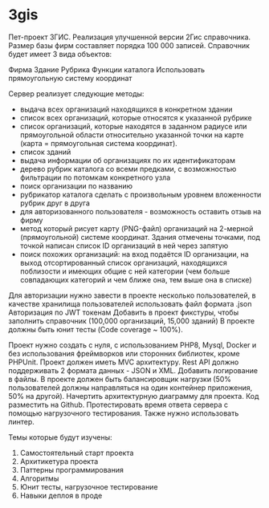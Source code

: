 # 3gis

Пет-проект 3ГИС.
Реализация улучшенной версии 2Гис справочника. 
Размер базы фирм составляет порядка 100 000 записей. Справочник будет имеет 3 вида объектов:

Фирма
Здание
Рубрика
Функции каталога
Использовать прямоугольную систему координат

Сервер реализует следующие методы:

* выдача всех организаций находящихся в конкретном здании
* список всех организаций, которые относятся к указанной рубрике
* список организаций, которые находятся в заданном радиусе или прямоугольной области относительно указанной точки на карте (карта = прямоугольная система координат).
* список зданий
* выдача информации об организациях по их идентификаторам
* дерево рубрик каталога со всеми предками, с возможностью фильтрации по потомкам конкретного узла
* поиск организации по названию
* рубрикатор каталога сделать с произвольным уровнем вложенности рубрик друг в друга
* для авторизованного пользователя - возможность оставить отзыв на фирму
* метод который рисует карту (PNG-файл) организаций на 2-мерной (прямоугольной) системе координат. Здания отмечены точками, под точкой написан список ID организаций в ней через запятую
* поиск похожих организаций: на вход подаётся ID организации, на выход отсортированный список организаций, находящихся поблизости и имеющих общие с ней категории (чем больше совпадающих категорий и чем ближе она, тем выше она в списке)

Для авторизации нужно завести в проекте несколько пользователей, в качестве хранилища пользователей использовать файл формата .json
Авторизация по JWT токенам
Добавить в проект фикстуры, чтобы заполнить справочник (100,000 организаций, 15,000 зданий)
В проекте должны быть юнит тесты (Code coverage ~ 100%).

Проект нужно создать с нуля, с использованием PHP8, Mysql, Docker и без использования фреймворков или сторонних библиотек, кроме PHPUnit.
Проект должен иметь MVC архитектуру. Rest API должно поддерживать 2 формата данных - JSON и XML.
Добавить логирование в файлы.
В проекте должен быть балансировщик нагрузки (50% пользователей должны направляться на один контейнер приложения, 50% на другой).
Начертить архитектурную диаграмму для проекта.
Код разместить на Github.
Протестировать время ответа сервера с помощью нагрузочного тестирования.
Также нужно использовать линтер.


Темы которые будут изучены:
1. Самостоятельный старт проекта
2. Архитикетура проекта
3. Паттерны программирования
4. Алгоритмы
5. Юнит тесты, нагрузочное тестирование
6. Навыки деплоя в проде
